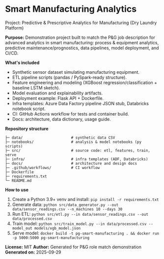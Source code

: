 # Smart Manufacturing Analytics
Project: Predictive & Prescriptive Analytics for Manufacturing (Dry Laundry Platform)

**Purpose:** Demonstration project built to match the P&G job description for advanced analytics in smart manufacturing: process & equipment analytics, predictive maintenance/prognostics, data pipelines, model deployment, and CI/CD.

**What's included**
- Synthetic sensor dataset simulating manufacturing equipment.
- ETL pipeline scripts (pandas / PySpark-ready structure).
- Feature engineering and modeling (XGBoost regression/classification + baseline LSTM sketch).
- Model evaluation and explainability artifacts.
- Deployment example: Flask API + Dockerfile.
- Infra templates: Azure Data Factory pipeline JSON stub, Databricks notebook script.
- CI: GitHub Actions workflow for tests and container build.
- Docs: architecture, data dictionary, usage guide.

**Repository structure**
```
├─ data/                      # synthetic data CSV
├─ notebooks/                 # analysis & model notebooks (py scripts)
├─ src/                       # source code: etl, features, train, serve
├─ infra/                     # infra templates (ADF, Databricks)
├─ docs/                      # architecture and design docs
├─ .github/workflows/         # CI workflow
├─ Dockerfile
├─ requirements.txt
└─ README.md
```

**How to use**
1. Create a Python 3.9+ venv and install: `pip install -r requirements.txt`
2. Generate data: `python src/data_generator.py --out data/sensor_readings.csv --n_machines 10 --days 30`
3. Run ETL: `python src/etl.py --in data/sensor_readings.csv --out data/processed.csv`
4. Train model: `python src/train_model.py --in data/processed.csv --model_out models/xgb_model.json`
5. Serve model: `docker build -t pg-smart-manufacturing . && docker run -p 5000:5000 pg-smart-manufacturing`

**License:** MIT
**Author:** Generated for P&G role match demonstration
**Generated on:** 2025-09-29
